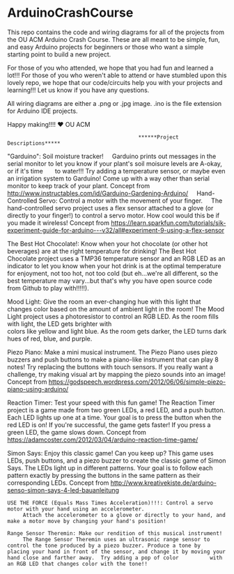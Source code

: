 # ArduinoCrashCourse
This repo contains the code and wiring diagrams for all of the projects from the OU ACM Arduino Crash Course.  These are all meant to be simple, fun, and easy Arduino projects for beginners or those who want a simple starting point to build a new project.  

For those of you who attended, we hope that you had fun and learned a lot!!! For those of you who weren't able to attend or have stumbled upon this lovely repo, we hope that our code/circuits help you with your projects and learning!!! Let us know if you have any questions.

All wiring diagrams are either a .png or .jpg image.  .ino is the file extension for Arduino IDE projects.


Happy making!!!! 
❤️ OU ACM



                                              ******Project Descriptions*****
  "Garduino": Soil moisture tracker! 
      Garduino prints out messages in the serial monitor to let you know if your plant's soil moisure levels are A-okay, or if it's time       to water!!! Try adding a temperature sensor, or maybe even an irrigation system to Garduino!  Come up with a way other than serial       monitor to keep track of your plant.  Concept from http://www.instructables.com/id/Garduino-Gardening-Arduino/
     
  Hand-Controlled Servo: Control a motor with the movement of your finger.
      The hand-controlled servo project uses a flex sensor attached to a glove (or directly to your finger!) to control a servo motor.         How cool would this be if you made it wireless! Concept from 
      https://learn.sparkfun.com/tutorials/sik-experiment-guide-for-arduino---v32/all#experiment-9-using-a-flex-sensor
    
  The Best Hot Chocolate!: Know when your hot chocolate (or other hot beverages) are at the right temperature for drinking!
      The Best Hot Chocolate project uses a TMP36 temperature sensor and an RGB LED as an indicator to let you know when your hot drink       is at the optimal temperature for enjoyment, not too hot, not too cold (but eh...we're all different, so the best temperature may       vary...but that's why you have open source code from Github to play with!!!!!).
      
   Mood Light: Give the room an ever-changing hue with this light that changes color based on the amount of ambient light in the room!
      The Mood Light project uses a photoresistor to control an RGB LED.  As the room fills with light, the LED gets brighter with       
      colors like yellow and light blue.  As the room gets darker, the LED turns dark hues of red, blue, and purple.
   
   Piezo Piano: Make a mini musical instrument.
       The Piezo Piano uses piezo buzzers and push buttons to make a piano-like instrument that can play 8 notes!  Try replacing the            buttons with touch sensors.  If you really want a challenge, try making visual art by mapping the piezo sounds into an image!            Concept from https://godspeech.wordpress.com/2012/06/06/simple-piezo-piano-using-arduino/
       
   Reaction Timer: Test your speed with this fun game!
        The Reaction Timer project is a game made from two green LEDs, a red LED, and a push button.  Each LED lights up one at a time.         Your goal is to press the button when the red LED is on!  If you're successful, the game gets faster! If you press a green LED,         the game slows down.  Concept from https://adamcoster.com/2012/03/04/arduino-reaction-time-game/
        
   Simon Says: Enjoy this classic game!
        Can you keep up? This game uses LEDs, push buttons, and a piezo buzzer to create the classic game of Simon Says.  The LEDs light         up in different patterns.  Your goal is to follow each pattern exactly by pressing the buttons in the same pattern as their    
        corresponding LEDs.  Concept from http://www.kreativekiste.de/arduino-senso-simon-says-4-led-bauanleitung
        
    USE THE FORCE (Equals Mass Times Acceleration)!!!: Control a servo motor with your hand using an accelerometer.
         Attach the accelerometer to a glove or directly to your hand, and make a motor move by changing your hand's position!
         
    Range Sensor Theremin: Make our rendition of this musical instrument!
         The Range Sensor Theremin uses an ultrasonic range sensor to control the tone produced by a piezo buzzer. Produce a tone by              placing your hand in front of the sensor, and change it by moving your hand close and farther away.  Try adding a pop of color          with an RGB LED that changes color with the tone!!
